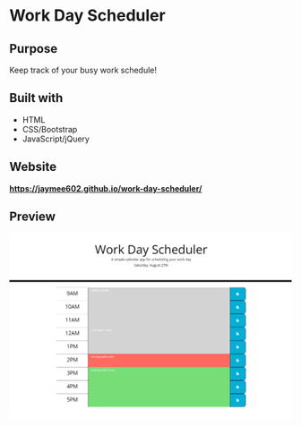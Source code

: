 # Work Day Scheduler

## Purpose
Keep track of your busy work schedule!

## Built with
* HTML
* CSS/Bootstrap
* JavaScript/jQuery

## Website
**https://jaymee602.github.io/work-day-scheduler/**

## Preview
![Website preview](./assets/preview.png)
